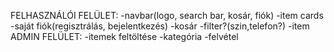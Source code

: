 FELHASZNÁLÓI FELÜLET:
-navbar(logo, search bar, kosár, fiók)
-item cards
-saját fiók(regisztrálás, bejelentkezés)
-kosár
-filter?(szin,telefon?)
-item
ADMIN FELÜLET:
-itemek feltöltése
-kategória
-felvétel